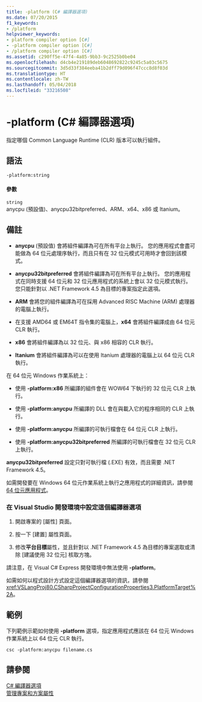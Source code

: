 ```yaml
---
title: -platform (C# 編譯器選項)
ms.date: 07/20/2015
f1_keywords:
- /platform
helpviewer_keywords:
- platform compiler option [C#]
- -platform compiler option [C#]
- /platform compiler option [C#]
ms.assetid: c290ff5e-47f4-4a85-9bb3-9c2525b0be04
ms.openlocfilehash: d4cb4e219189deb6048692822c9245c5a03c5675
ms.sourcegitcommit: 3d5d33f384eeba41b2dff79d096f47ccc8d8f03d
ms.translationtype: HT
ms.contentlocale: zh-TW
ms.lasthandoff: 05/04/2018
ms.locfileid: "33216508"
---
```

# <a name="-platform-c-compiler-options"></a>-platform (C# 編譯器選項)
指定哪個 Common Language Runtime (CLR) 版本可以執行組件。  
  
## <a name="syntax"></a>語法  
  
```console  
-platform:string  
```  
  
#### <a name="parameters"></a>參數  
 `string`  
 anycpu (預設值)、anycpu32bitpreferred、ARM、x64、x86 或 Itanium。  
  
## <a name="remarks"></a>備註  
  
-   **anycpu** (預設值) 會將組件編譯為可在所有平台上執行。 您的應用程式會盡可能做為 64 位元處理序執行，而且只有在 32 位元模式可用時才會回到該模式。  
  
-   **anycpu32bitpreferred** 會將組件編譯為可在所有平台上執行。 您的應用程式在同時支援 64 位元和 32 位元應用程式的系統上會以 32 位元模式執行。 您只能針對以 .NET Framework 4.5 為目標的專案指定此選項。  
  
-   **ARM** 會將您的組件編譯為可在採用 Advanced RISC Machine (ARM) 處理器的電腦上執行。  
  
-   在支援 AMD64 或 EM64T 指令集的電腦上，**x64** 會將組件編譯成由 64 位元 CLR 執行。  
  
-   **x86** 會將組件編譯為以 32 位元、與 x86 相容的 CLR 執行。  
  
-   **Itanium** 會將組件編譯為可以在使用 Itanium 處理器的電腦上以 64 位元 CLR 執行。  
  
 在 64 位元 Windows 作業系統上：  
  
-   使用 **-platform:x86** 所編譯的組件會在 WOW64 下執行的 32 位元 CLR 上執行。  
  
-   使用 **-platform:anycpu** 所編譯的 DLL 會在與載入它的程序相同的 CLR 上執行。  
  
-   使用 **-platform:anycpu** 所編譯的可執行檔會在 64 位元 CLR 上執行。  
  
-   使用 **-platform:anycpu32bitpreferred** 所編譯的可執行檔會在 32 位元 CLR 上執行。  
  
 **anycpu32bitpreferred** 設定只對可執行檔 (.EXE) 有效，而且需要 .NET Framework 4.5。  
  
 如需開發要在 Windows 64 位元作業系統上執行之應用程式的詳細資訊，請參閱 [64 位元應用程式](../../../framework/64-bit-apps.md)。  
  
### <a name="to-set-this-compiler-option-in-the-visual-studio-development-environment"></a>在 Visual Studio 開發環境中設定這個編譯器選項  
  
1.  開啟專案的 [屬性]  頁面。  
  
2.  按一下 [建置] 屬性頁面。  
  
3.  修改**平台目標**屬性，並且針對以 .NET Framework 4.5 為目標的專案選取或清除 [建議使用 32 位元] 核取方塊。  
  
 請注意，在 Visual C# Express 開發環境中無法使用 **-platform**。  
  
 如需如何以程式設計方式設定這個編譯器選項的資訊，請參閱 <xref:VSLangProj80.CSharpProjectConfigurationProperties3.PlatformTarget%2A>。  
  
## <a name="example"></a>範例  
 下列範例示範如何使用 **-platform** 選項，指定應用程式應該在 64 位元 Windows 作業系統上以 64 位元 CLR 執行。  
  
```console  
csc -platform:anycpu filename.cs  
```  
  
## <a name="see-also"></a>請參閱  
 [C# 編譯器選項](index.md)  
 [管理專案和方案屬性](/visualstudio/ide/managing-project-and-solution-properties)
